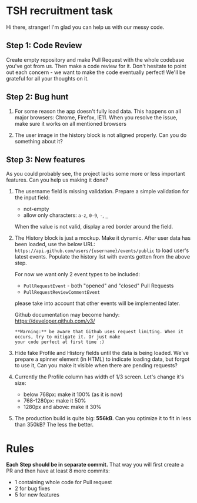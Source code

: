# TSH recruitment task

Hi there, stranger! I'm glad you can help us with our messy code.

## Step 1: Code Review

Create empty repository and make Pull Request with the whole codebase you've got from us. Then make a code review
for it. Don't hesitate to point out each concern - we want to make the code eventually perfect!
We'll be grateful for all your thoughts on it.

## Step 2: Bug hunt

1. For some reason the app doesn't fully load data. This happens on all major browsers: Chrome, Firefox, IE11.
   When you resolve the issue, make sure it works on all mentioned browsers

2. The user image in the history block is not aligned properly. Can you do something about it?

## Step 3: New features

As you could probably see, the project lacks some more or less important features. Can you help us making it done?

1. The username field is missing validation. Prepare a simple validation for the input field:

   - not-empty
   - allow only characters: `a-z`, `0-9`, `-`, `_`

   When the value is not valid, display a red border around the field.

2. The History block is just a mockup. Make it dynamic. After user data has been loaded, use the below URL:
   `https://api.github.com/users/{username}/events/public`
   to load user's latest events. Populate the history list with events gotten from the above step.

   For now we want only 2 event types to be included:

   - `PullRequestEvent` - both "opened" and "closed" Pull Requests
   - `PullRequestReviewCommentEvent`

   please take into account that other events will be implemented later.

   Github documentation may become handy: https://developer.github.com/v3/


    ```
    **Warning:** be aware that Github uses request limiting. When it occurs, try to mitigate it. Or just make
    your code perfect at first time :)
    ```

3. Hide fake Profile and History fields until the data is being loaded.
   We've prepare a spinner element (in HTML) to indicate loading data, but forgot to use it, Can you make it visible
   when there are pending requests?

4. Currently the Profile column has width of 1/3 screen. Let's change it's size:

   - below 768px: make it 100% (as it is now)
   - 768-1280px: make it 50%
   - 1280px and above: make it 30%

5. The production build is quite big: **556kB**. Can you optimize it to fit in less than 350kB? The less
   the better.

# Rules

**Each Step should be in separate commit.**
That way you will first create a PR and then have at least 8 more commits:

- 1 containing whole code for Pull request
- 2 for bug fixes
- 5 for new features
